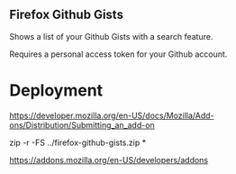 ## Firefox Github Gists

Shows a list of your Github Gists with a search feature.

Requires a personal access token for your Github account.

# Deployment

https://developer.mozilla.org/en-US/docs/Mozilla/Add-ons/Distribution/Submitting_an_add-on

zip -r -FS ../firefox-github-gists.zip *

https://addons.mozilla.org/en-US/developers/addons

